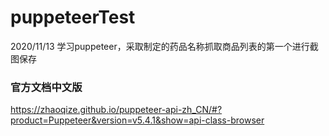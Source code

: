 # puppeteerTest
2020/11/13
学习puppeteer，采取制定的药品名称抓取商品列表的第一个进行截图保存
### 官方文档中文版
https://zhaoqize.github.io/puppeteer-api-zh_CN/#?product=Puppeteer&version=v5.4.1&show=api-class-browser